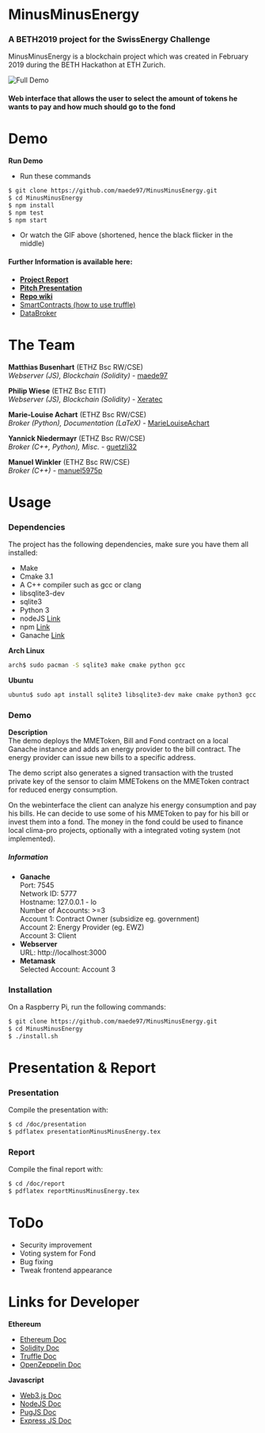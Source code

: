 # MinusMinusEnergy

### A BETH2019 project for the SwissEnergy Challenge
MinusMinusEnergy is a blockchain project which was created in February 2019 during the BETH Hackathon at ETH Zurich.

![Full Demo](doc/demo/fullDemo.gif)
#### Web interface that allows the user to select the amount of tokens he wants to pay and how much should go to the fond

# Demo #

**Run Demo**
* Run these commands
```sh
$ git clone https://github.com/maede97/MinusMinusEnergy.git
$ cd MinusMinusEnergy
$ npm install
$ npm test
$ npm start
```
* Or watch the GIF above (shortened, hence the black flicker in the middle)

#### Further Information is available here:

* **[Project Report](doc/report/reportMinusMinusEnergy.pdf)**
* **[Pitch Presentation](doc/presentation/presentationMinusMinusEnergy.pdf)**
* **[Repo wiki](https://github.com/maede97/MinusMinusEnergy/wiki/Client)**
* [SmartContracts (how to use truffle)](src/smartcontracts/README.md)
* [DataBroker](src/client/broker/README.md)

# The Team
**Matthias Busenhart** (ETHZ Bsc RW/CSE)  
*Webserver (JS), Blockchain (Solidity)* - [maede97](https://github.com/maede97)  

**Philip Wiese** (ETHZ Bsc ETIT)  
*Webserver (JS), Blockchain (Solidity)* - [Xeratec](https://github.com/Xeratec)  

**Marie-Louise Achart** (ETHZ Bsc RW/CSE)  
*Broker (Python), Documentation (LaTeX)* - [MarieLouiseAchart](https://github.com/MarieLouiseAchart)

**Yannick Niedermayr** (ETHZ Bsc RW/CSE)  
*Broker (C++, Python), Misc.* - [guetzli32](https://github.com/guetzli32)  

**Manuel Winkler** (ETHZ Bsc RW/CSE)  
*Broker (C++)* - [manuel5975p](https://github.com/manuel5975p)  

# Usage
### Dependencies
The project has the following dependencies, make sure you have them all installed:
- Make
- Cmake 3.1
- A C++ compiler such as gcc or clang
- libsqlite3-dev
- sqlite3
- Python 3
- nodeJS [Link](https://nodejs.org/en/)
- npm [Link](https://www.npmjs.com/)
- Ganache [Link](https://truffleframework.com/ganache)  

**Arch Linux**  
```sh
arch$ sudo pacman -S sqlite3 make cmake python gcc
```

**Ubuntu**  
```bash
ubuntu$ sudo apt install sqlite3 libsqlite3-dev make cmake python3 gcc
```

### Demo
**Description**  
The demo deploys the MMEToken, Bill and Fond contract on a local Ganache instance and adds an energy provider to the bill contract. The energy provider can issue new bills to a specific address.

The demo script also generates a signed transaction with the trusted private key of the sensor to claim MMETokens on the MMEToken contract for reduced energy consumption.

On the webinterface the client can analyze his energy consumption and pay his bills. He can decide to use some of his MMEToken to pay for his bill or invest them into a fond. The money in the fond could be used to finance local clima-pro projects, optionally with a integrated voting system (not implemented).

##### Information
* **Ganache**  
Port: 7545  
Network ID: 5777  
Hostname: 127.0.0.1 - lo  
Number of Accounts: >=3  
Account 1: Contract Owner (subsidize eg. government)  
Account 2: Energy Provider (eg. EWZ)  
Account 3: Client  
* **Webserver**  
URL: http://localhost:3000
* **Metamask**  
Selected Account: Account 3

### Installation
On a Raspberry Pi, run the following commands:
```sh
$ git clone https://github.com/maede97/MinusMinusEnergy.git
$ cd MinusMinusEnergy
$ ./install.sh
```

# Presentation & Report
### Presentation
Compile the presentation with:
```sh
$ cd /doc/presentation
$ pdflatex presentationMinusMinusEnergy.tex
```
### Report
Compile the final report with:
```sh
$ cd /doc/report
$ pdflatex reportMinusMinusEnergy.tex
```

# ToDo
* Security improvement
* Voting system for Fond
* Bug fixing
* Tweak frontend appearance

# Links for Developer
**Ethereum**
* [Ethereum Doc](http://ethdocs.org/en/latest/index.html#)
* [Solidity Doc](https://solidity.readthedocs.io/en/v0.5.3/structure-of-a-contract.html#functions)
* [Truffle Doc](https://truffleframework.com/docs/truffle/getting-started/running-migrations)
* [OpenZeppelin Doc](https://docs.openzeppelin.org/docs/token_erc20_erc20#transfer)

**Javascript**
* [Web3.js Doc](https://web3js.readthedocs.io/en/1.0/web3.html)
* [NodeJS Doc](https://nodejs.org/api/)
* [PugJS Doc](https://pugjs.org/api/getting-started.html)
* [Express JS Doc](http://expressjs.com/de/api.html)
